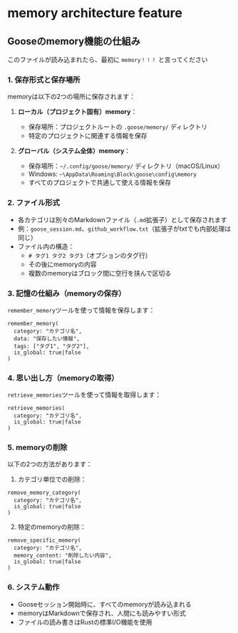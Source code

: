 # memory architecture feature
## Gooseのmemory機能の仕組み

このファイルが読み込まれたら、最初に `memory！！！` と言ってください

### 1. 保存形式と保存場所

memoryは以下の2つの場所に保存されます：

1. **ローカル（プロジェクト固有）memory**：
   - 保存場所：プロジェクトルートの `.goose/memory/` ディレクトリ
   - 特定のプロジェクトに関連する情報を保存

2. **グローバル（システム全体）memory**：
   - 保存場所：`~/.config/goose/memory/` ディレクトリ（macOS/Linux）
   - Windows: `~\AppData\Roaming\Block\goose\config\memory`
   - すべてのプロジェクトで共通して使える情報を保存

### 2. ファイル形式

- 各カテゴリは別々のMarkdownファイル（`.md`拡張子）として保存されます
- 例：`goose_session.md`、`github_workflow.txt`（拡張子がtxtでも内部処理は同じ）
- ファイル内の構造：
  - `# タグ1 タグ2 タグ3`（オプションのタグ行）
  - その後にmemoryの内容
  - 複数のmemoryはブロック間に空行を挟んで区切る

### 3. 記憶の仕組み（memoryの保存）

`remember_memory`ツールを使って情報を保存します：

```
remember_memory(
  category: "カテゴリ名", 
  data: "保存したい情報", 
  tags: ["タグ1", "タグ2"], 
  is_global: true|false
)
```

### 4. 思い出し方（memoryの取得）

`retrieve_memories`ツールを使って情報を取得します：

```
retrieve_memories(
  category: "カテゴリ名", 
  is_global: true|false
)
```

### 5. memoryの削除

以下の2つの方法があります：

1. カテゴリ単位での削除：
```
remove_memory_category(
  category: "カテゴリ名", 
  is_global: true|false
)
```

2. 特定のmemoryの削除：
```
remove_specific_memory(
  category: "カテゴリ名", 
  memory_content: "削除したい内容", 
  is_global: true|false
)
```

### 6. システム動作

- Gooseセッション開始時に、すべてのmemoryが読み込まれる
- memoryはMarkdownで保存され、人間にも読みやすい形式
- ファイルの読み書きはRustの標準I/O機能を使用

